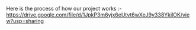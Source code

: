 Here is the process of how our project works :- https://drive.google.com/file/d/1JpkP3m6yjx6eUtvt6wXeJ9y338YkilOK/view?usp=sharing
